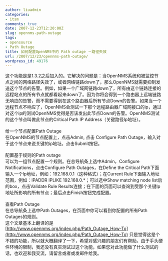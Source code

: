 ```yaml
---
author: liuadmin
categories:
- itsm
comments: true
date: 2007-12-23T12:20:00Z
slug: opennms-path-outage
tags:
- opensource
- Path Outage
title: 如何配置OpenNMS中的 Path outage －路径失效
url: /2007/12/23/opennms-path-outage/
wordpress_id: 49176
---
```


这个功能是是1.3.2之后加入的。它解决的问题是：当OpenNMS系统和被监控节点之间的网络路径失效了，或者网络链路down了，那么OpenNMS就需要抑制发送这个节点的告警。例如，如果一个广域网链路down了，所有由这个链路连接的远程站点的所有节点就都看起来down了。因为你将会得到一个路由器上远端链路无响应的告警，而不需要得到在这个路由器后所有节点Down的告警。如果当一个远程节点不响应了，OpenNMS会测试一下那个远程路由器广域网接口的ip，通过对这个ip的测试OpenNMS觉得是否该发出此节点Down的告警。OpenNMS测试的这个节点叫做此节点的Critical Path IP Address（关键路径Ip地址）。<br /><br />给一个节点配置Path Outage<br />在OpenNMS的节点配置上，点击Admin, 点击 Configure Path Outage，输入对于这个节点来说关键的ip地址。点击Submit按钮。<br /><br />配置基于规则的Path outage<br />可以为一组节点配置一个规则。在总导航条上选中Admin，Configure Notifications，点击Configure Path Outages，在Define the Critical Path下面输入一个Ip地址，例如：192.168.0.1（这种格式）；在Current Rule下面输入地址范围，例如：IPADDR IPLIKE 192.168.0.*；可以选中Show matching node list后的box，点击Validate Rule Results连接；在下面的页面可以查询到受那个关键Ip地址所影响的所有节点；最后点击Finish按钮完成配置。<br /><br />查看Path Outage<br />在总导航条上选中Path Outages，在页面中你可以看到你配置的所有Path Outages的规则。<br />这个文章基本上翻译的是[http://www.opennms.org/index.php/Path_Outage_How-To](http://www.opennms.org/index.php/Path_Outage_How-To) 只是觉得这是个不错的功能，所以就大概翻译了一下，希望对感兴趣的朋友们有帮助。由于手头硬件环境的限制，我还没有真实测试过这个功能，如果您对此功能做了什么测试的话，也欢迎和我交流，请留言或者或发邮件给我。
